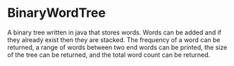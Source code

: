 # BinaryWordTree

A binary tree written in java that stores words.  Words can be added and if they already exist then they are stacked.  The frequency of a word can be returned, a range of words between two end words can be printed, the size of the tree can be returned, and the total word count can be returned.  

